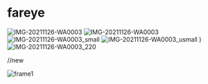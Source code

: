 # fareye
![IMG-20211126-WA0003](https://user-images.githubusercontent.com/38567476/143530275-053184ee-6ea0-4d8a-b423-6296625eae0f.jpg)
![IMG-20211126-WA0003](https://user-images.githubusercontent.com/38567476/143530939-c50a1af4-2548-4047-8273-9aefeafd276a.jpg)
![IMG-20211126-WA0003_small](https://user-images.githubusercontent.com/38567476/143543073-e84d9b30-9584-4466-a90e-c1c3883e22f1.jpg)
![IMG-20211126-WA0003_usmall](https://user-images.githubusercontent.com/38567476/143544372-0f297307-d03c-4deb-a6a9-24f6b287b8eb.jpg)
)
![IMG-20211126-WA0003_220](https://user-images.githubusercontent.com/38567476/143808565-9e02cc39-5168-4fcc-b4b1-a345a2777987.jpg)


//new

![frame1](https://user-images.githubusercontent.com/38567476/147043440-d9304579-6cf7-43f5-953b-2d015d7b869f.png)
